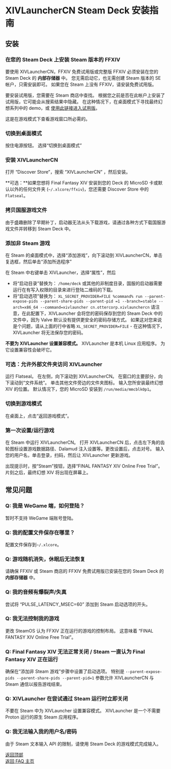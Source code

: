 # XIVLauncherCN Steam Deck 安装指南

## 安装

### 在您的 Steam Deck 上安装 Steam 版本的 FFXIV

要使用 XIVLauncherCN，FFXIV 免费试用版或完整版 FFXIV 必须安装在您的 Steam Deck 的 **内部存储器** 中。 您无需启动它，也无需创建 Steam 版本的 SE 帐户，只需安装即可。 如果您在 Steam 上没有 FFXIV，请安装免费试用版。

要安装试用版，您需要在 Steam 商店中查找。 根据您之前是否在此帐户上安装了试用版，它可能会从搜索结果中隐藏。 在这种情况下，在桌面模式下寻找最终幻想系列中的 demo，或 [使用此链接进入试用版](https://store.steampowered.com/app/312060/FINAL_FANTASY_XIV_Online_Free_Trial/)。

这是在游戏模式下查看游戏窗口所必需的。

### 切换到桌面模式

按住电源按钮。 选择“切换到桌面模式”

### 安装 XIVLauncherCN

打开 “Discover Store”，搜索 “XIVLauncherCN” ，然后安装。

**可选：**如果您想将 Final Fantasy XIV 安装到您的 Deck 的 MicroSD 卡或默认以外的任何文件夹 (`~/.xlcore/ffxiv`)，您还需要 Discover Store 中的 `Flatseal`。

### 拷贝国服游戏文件

由于盛趣删除了早期补丁，启动器无法从头下载游戏，请通过各种方式下载国服游戏文件并转移到 Steam Deck 中。

### 添加非 Steam 游戏

在 Steam 的桌面模式中，选择“添加游戏”，向下滚动到 XIVLauncherCN，单击复选框，然后单击“添加所选程序”

在 Steam 中右键单击 XIVLauncher，选择“属性”，然后
  - 将“启动目录”替换为： `/home/deck` 或其他的非制度目录，国服的启动器需要运行在有写入权限的目录来进行登陆二维码的下载。
  - 将“启动选项”替换为： `XL_SECRET_PROVIDER=FILE %command% run --parent-expose-pids --parent-share-pids --parent-pid =1 --branch=stable --arch=x86_64 --command=xivlauncher cn.ottercorp.xivlaunchercn` 请注意，在此配置下，XIVLauncher 会将您的密码保存到您的 Steam Deck 中的文件中，因为 Valve 默认没有提供更安全的密码存储方式。 如果这对您来说是个问题，请从上面的行中省略 `XL_SECRET_PROVIDER=FILE` - 在这种情况下，XIVLauncher 将无法保存您的密码。

**不要为 XIVLauncher 设置兼容模式。** XIVLauncher 是本机 Linux 应用程序。 为它设置兼容性会破坏它。

### 可选：允许外部文件夹访问 XIVLauncher

运行 Flatseal。 在左侧，向下滚动到 XIVLauncherCN。 在窗口的主要部分，向下滚动到“文件系统”。 单击其他文件旁边的文件夹图标。 输入您所安装最终幻想 XIV 的位置。 默认情况下，您的 MicroSD 安装到 `/run/media/mmcblk0p1`。

### 切换到游戏模式

在桌面上，点击“返回游戏模式”。

### 第一次设置/运行游戏

在 Steam 中运行 XIVLauncherCN。 打开 XIVLauncherCN 后，点击左下角的齿轮图标设置游戏数据路径、Dalamud 注入设置等。更改设置后，点击对号。 输入您的用户名，单击登录，扫码，然后让 XIVLauncher 更新游戏。

出现提示时，按“Steam”按钮，选择“FINAL FANTASY XIV Online Free Trial”。 片刻之后，最终幻想 XIV 将出现在屏幕上。

## 常见问题

### Q: 我是 WeGame 端，如何登陆？

暂时不支持 WeGame 端账号登陆。

### Q: 我的配置文件保存在哪里？

配置文件保存到`~/.xlcore`。

### Q: 游戏随机消失，休眠后无法恢复

请确保 FFXIV 或 Steam 商店的 FFXIV 免费试用版已安装在您的 Steam Deck 的 **内部存储器** 中。

### Q: 我的音频有爆裂声/失真

尝试将 “PULSE_LATENCY_MSEC=60” 添加到 Steam 启动选项的开头。

### Q: 我无法控制我的游戏

更改 SteamOS 认为 FFXIV 正在运行的游戏的控制布局。 这意味着 “FINAL FANTASY XIV Online Free Trial”。

### Q: Final Fantasy XIV 无法正常关闭 / Steam 一直认为 Final Fantasy XIV 正在运行

确保在“添加非 Steam 游戏”步骤中设置了启动选项。 特别是 `--parent-expose-pids --parent-share-pids --parent-pid=1` 参数允许 XIVLauncherCN 与 Steam 通信以报告游戏结束。

### Q: XIVLauncher 在尝试通过 Steam 运行时立即关闭

不要在 Steam 中为 XIVLauncher 设置兼容模式。 XIVLauncher 是一个不需要 Proton 运行的原生 Steam 应用程序。

### Q: 我无法输入我的用户名/密码

由于 Steam 文本输入 API 的限制，请使用 Steam Deck 的游戏模式完成输入。

[返回顶部](#安装)\
<a href="{{ site.github.baseurl }}/">返回 FAQ 主页</a>